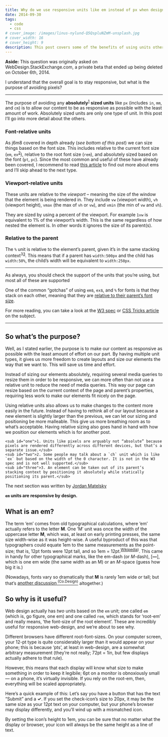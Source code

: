 ```yaml
---
title: Why do we use responsive units like em instead of px when designing responsive sites?
date: 2014-09-30
tags:
  - code
  - css
# cover_image: /images/linus-nylund-Q5QspluNZmM-unsplash.jpg
# cover_width: 16
# cover_height: 9
description: This post covers some of the benefits of using units other than pixels when designing responsive sites.
---
```


<aside class="aside">
  <strong>Aside:</strong> This question was originally asked on WebDesign.StackExchange.com, a private beta that ended up being deleted on October 6th, 2014.
</aside>

I understand that the overall goal is to stay responsive, but what is the purpose of avoiding pixels?

<hr>

The purpose of avoiding any **absolutely**<sup class="footnote"><a href="#one">1</a></sup> **sized units** like `px` (includes `in`, `mm`, and `cm`) is to allow our content to be as responsive as possible with the least amount of work. Absolutely sized units are only one type of unit. In this post I’ll go into more detail about the others.

<span class="excerpt-marker"></span>

<h3>Font-relative units</h3>

As j6m8 covered in depth already (_see bottom of this post_) we can size things based on the font size. This includes relative to the current font size (`em`, `ex`<sup class="footnote"><a href="#two">2</a></sup>), relative to the root font size (`rem`), and absolutely sized based on the font (`pt`, `pc`). Since the most common and useful of these have already been covered, I recommend to read <a href="https://learn.scannerlicker.net/2014/07/31/so-how-much-is-an-em/">this article</a> to find out more about ems and I’ll skip ahead to the next type.

<h3>Viewport-relative units</h3>

These units are relative to the _viewport_ – meaning the size of the window that the element is being rendered in. They include `vw` (viewport width), `vh` (viewport height), `vmax` (the max of `vh` or `vw`), and `vmin` (the min of `vw` and `vh`).

They are sized by using a percent of the viewport. For example `1vw` is equivalent to 1% of the viewport’s width. This is the same regardless of how nested the element is. In other words it ignores the size of its parent(s).

<h3>Relative to the parent</h3>

The `%` unit is relative to the element’s parent, given it’s in the same stacking context<sup class="footnote">3<a href="#three">3</a></sup>. This means that if a parent has `width:500px` and the child has `width:50%`, the child’s width will be equivalent to `width:250px`.

<hr>

As always, you should check the support of the units that you’re using, but most all of these are supported

One of the common “gotchas” of using `em`s, `ex`s, and `%` for fonts is that they stack on each other, meaning that they are <a href="https://jsfiddle.net/4md78ake/">relative to their parent’s font size</a>.

For more reading, you can take a look at the <a href="https://www.w3.org/TR/css3-values/#absolute-lengths">W3 spec</a> or <a href="https://css-tricks.com/the-lengths-of-css/">CSS Tricks article</a> on the subject.

<hr>

<h2>So what’s the purpose?</h2>

Well, as I stated earlier, the purpose is to make our content as responsive as possible with the least amount of effort on our part. By having multiple unit types, it gives us more freedom to create layouts and size our elements the way that we want to. This will save us time and effort.

Instead of sizing our elements absolutely, requiring several media queries to resize them in order to be responsive, we can more often than not use a relative unit to reduce the need of media queries. This way our page can resize based on the current context of the page and parent’s properties, requiring less work to make our elements fit nicely on the page.

Using relative units also allows us to make changes to the content more easily in the future. Instead of having to rethink all of our layout because a new element is slightly larger than the previous, we can let our sizing and positioning be more malleable. This give us more breathing room as to what’s acceptable. Having relative sizing also goes hand in hand with how we position our elements which is for another post.

    <sub id="one">1. Units like pixels are arguably not “absolute” because pixels are rendered differently across different devices, but that’s a separate issue.</sub>
    <sub id="two">2. Some people may talk about a `ch` unit which is like `ex` but based on the width of the 0 character. It is not in the W3 spec and is not well supported.</sub>
    <sub id="three">3. An element can be taken out of its parent’s stacking context by positioning it absolutely while statically positioning its parent.</sub>

<aside class="aside">
  The next section was written by <a href="https://jordan.matelsky.com/">Jordan Matelsky</a>
</aside>

**`em` units are responsive by design.**

<h2>What is an em?</h2>

The term ‘em’ comes from old typographical calculations, where ‘em’ actually refers to the letter **M**. One ’M’ unit was once the width of the uppercase letter **M**, which was, at least on early printing presses, the same size width-wise as it was height-wise. A useful byproduct of this was that typographers could equate 1em to the same measurements as the point-size; that is, 12pt fonts were 12pt tall, and so 1em = 12pt.<sup><a href="https://en.wikipedia.org/wiki/Em_(typography">Wikipedia</a>)</sup>. This came in handy for other typographical marks, like the em-dash (or _M_-dash), [**—**], which is one em wide (the same width as an M) or an _M_-space (guess how big it is.)

(Nowadays, fonts vary so dramatically that **M** is rarely 1em wide _or_ tall; but that’s <a href="https://www.fastcodesign.com/3028436/why-garamond-wont-save-the-government-467-million-a-year">another discussion<sup> (Co.Design)</sup></a> altogether.)

<h2>So why is it useful?</h2>

Web design actually has _two_ units based on the `em` unit; one called `em` (which is, go figure, one em) and one called `rem`, which stands for ‘root-em’ and really means, ‘the font-size of the root element’. These are incredibly useful for responsive web-design, and we’re about to see why.

Different browsers have different root-font-sizes. On your computer screen, your 12-pt type is quite considerably larger than it would appear on your phone; this is because ‘pts’, at least in web-design, are a somewhat arbitrary measurement (they’re not really; 72pt = 1in, but few displays actually adhere to that rule).

However, this means that each display will know what size to make something in order to keep it legibile; 6pt on a monitor is obnoxiously small — on a phone, it’s virtually invisible. If you rely on the root-em, then, everything will be scaled appropriately.

Here’s a quick example of this: Let’s say you have a button that has the text “Submit” and a **✓**. If you set the check-icon’s size to 20px, it may be the same size as your 12pt text on your computer, but your phone’s browser may display differently, and you’ll wind up with a mismatched icon.

By setting the icon’s height to 1em, you can be sure that no matter what the display or browser, your icon will always be the same height as a line of text.
